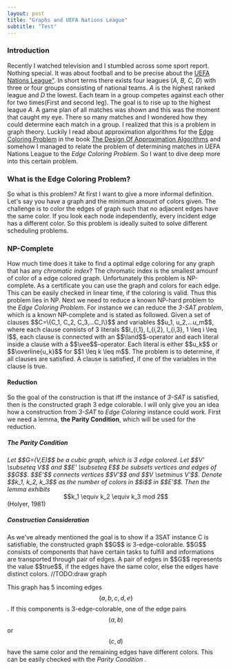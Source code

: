 ```yaml
---
layout: post
title: "Graphs and UEFA Nations League"
subtitle: "Test"
---
```


<h3>Introduction</h3>
Recently I watched television and I stumbled across some sport report. Nothing special. It was about football and to be precise about the
<a href="https://www.uefa.com/uefanationsleague/">UEFA Nations League"<a/>. In short terms there exists four leagues (<i>A, B, C, D</i>) with three or four
groups consisting of national teams. <i>A</i> is the highest ranked league and <i>D</i> the lowest. Each team in a group competes against each other for
two times(First and second leg). The goal is to rise up to the highest league <i>A</i>.
A game plan of all matches was shown and this was the moment that caught my eye. There so many matches and I wondered how they could determine each match
in a group. I realized that this is a problem in graph theory. Luckily I read about approximation algorithms for the
<a href="https://en.wikipedia.org/wiki/Edhttps://en.wikipedhttps://en.wikipedge_coloring">Edge Coloring Problem</a> in the book
<a href="http://www.designofapproxalgs.com/book.pdf">The Design Of Approximation Algorithms</a> and somehow I managed to relate the problem of determining
matches in UEFA Nations League to the <i>Edge Coloring Problem</i>. So I want to dive deep more into this certain problem.

<h3>What is the Edge Coloring Problem?</h3>
So what is this problem? At first I want to give a more informal definition. Let's say you have a graph and the minimum amount of colors given. The challenge
is to color the edges of graph such that no adjacent edges have the same color. If you look each node independently, every incident edge has a different color.
So this problem is ideally suited to solve different scheduling problems.

<h3>NP-Complete</h3>
How much time does it take to find a optimal edge coloring for any graph that has any <i>chromatic index</i>? The chromatic index is the smallest amounf of
color of a edge colored graph. Unfortunately this problem is NP-complete. As a certificate you can use the graph
and colors for each edge. This can be easily checked in linear time, if the coloring is valid. Thus this problem lies in NP. Next we need to reduce a known
NP-hard problem to the <i>Edge Coloring Problem</i>. For instance we can reduce the <i>3-SAT problem</i>, which is a known NP-complete and is stated as
followed. Given a set of clauses $$C=\{C_1, C_2, C_3,...C_l\}$$ and variables $$u_1, u_2,...u_m$$, where each clause consists of 3 literals $$l_{i,1}, l_{i,2},
l_{i,3}, 1 \leq i \leq l$$, each clause is connected with an $$\land$$-operator and each literal inside a clause with a $$\vee$$-operator. Each literal is
either $$u_k$$ or $$\overline{u_k}$$ for $$1 \leq k \leq m$$. The problem is to determine, if all clauses are satisfied. A clause is satisfied, if one of the
variables in the clause is true.
<h4>Reduction</h4>
So the goal of the construction is that iff the instance of <i>3-SAT</i> is satisfied, then is the constructed graph 3 edge colorable. I will only give you an
idea how a construction from <i>3-SAT</i> to <i>Edge Coloring</i> instance could work. First we need a lemma, <b>the Parity Condition</b>, which will be used
for the reduction.
<h5>The Parity Condition</h5>
<i>Let $$G=(V,E)$$ be a cubic graph, which is 3 edge colored. Let $$V' \subseteq V$$ and $$E' \subseteq E$$  be subsets vertices and edges of $$G$$. $$E'$$
connects vertices $$V'$$ and $$V \setminus V'$$. Denote $$k_1, k_2, k_3$$ as the number of colors in $$i$$ in $$E'$$. Then the lemma exhibits</i>
<center>$$k_1 \equiv k_2 \equiv k_3  mod  2$$</center> (Holyer, 1981)
<h5>Construction Consideration</h5>
As we've already mentioned the goal is to show if a 3SAT instance C is satisfiable, the constructed graph $$G$$ is 3-edge-colorable. $$G$$ consists of
components that have certain tasks to fulfill and informations are transported through pair of edges. A pair of edges in $$G$$ represents the value $$true$$,
if the edges have the same color, else the edges have distinct colors.
//TODO:draw graph

This graph has 5 incoming edges $$\{a, b, c, d, e\}$$. If this components is 3-edge-colorable, one of the edge pairs $$(a,b)$$ or $$(c,d)$$ have the same
color and the remaining edges have different colors. This can be easily checked with the <i>Parity Condition </i>.
